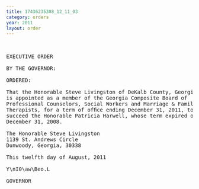 ```yaml
---
title: 17436235308_12_11_03
category: orders
year: 2011
layout: order
---
```


<pre> 

EXECUTIVE ORDER

BY THE GOVERNOR:

ORDERED:

That the Honorable Steve Livingston of DeKalb County, Georgia,
is appointed as a member of the Georgia Composite Board of
Professional Counselors, Social Workers and Marriage & Family
Therapists, for a term of ofﬁce ending December 31, 2011, to
succeed the Honorable Patricia Harwell, whose term expired on
December 31, 2008.

The Honorable Steve Livingston
1139 St. Andrews Circle
Dunwoody, Georgia, 30338

This twelfth day of August, 2011

Y\nI0\aw\Beo.L

GOVERNOR

</pre>
